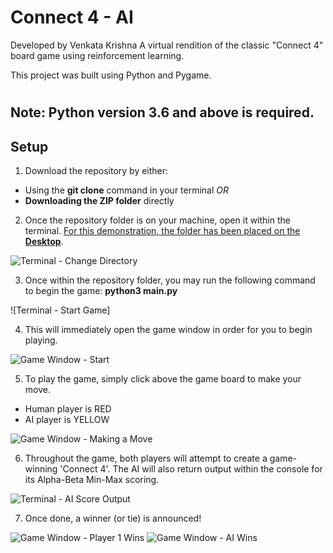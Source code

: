 # Connect 4 - AI
Developed by Venkata Krishna
A virtual rendition of the classic "Connect 4" board game using reinforcement learning.

This project was built using Python and Pygame.

#
## Note: Python version 3.6 and above is **required**.
## Setup

1. Download the repository by either:
- Using the **git clone** command in your terminal *OR*
- **Downloading the ZIP folder** directly

2. Once the repository folder is on your machine, open it within the terminal. <u>For this demonstration, the folder has been placed on the **Desktop**</u>.

![Terminal - Change Directory](.img/1.png)

3. Once within the repository folder, you may run the following command to begin the game: **python3 main.py**

![Terminal - Start Game]

4. This will immediately open the game window in order for you to begin playing.

![Game Window - Start](./img/2.png)

5. To play the game, simply click above the game board to make your move.
- Human player is RED
- AI player is YELLOW

![Game Window - Making a Move](./img/3.png)

6. Throughout the game, both players will attempt to create a game-winning 'Connect 4'. The AI will also return output within the console for its Alpha-Beta Min-Max scoring.

![Terminal - AI Score Output](./img/4.png)

7. Once done, a winner (or tie) is announced!

![Game Window - Player 1 Wins](./img/p1.png)
![Game Window - AI Wins](./img/allwin.png)
